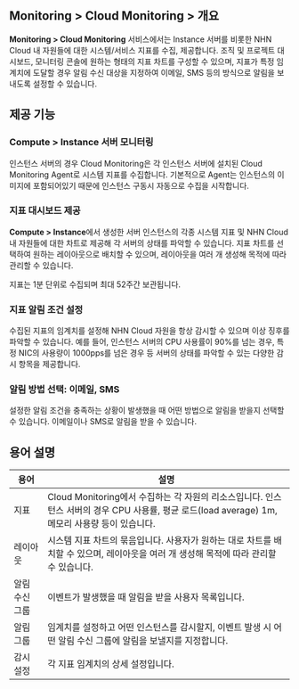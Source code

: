 ## Monitoring > Cloud Monitoring > 개요
**Monitoring > Cloud Monitoring** 서비스에서는 Instance 서버를 비롯한 NHN Cloud 내 자원들에 대한 시스템/서비스 지표를 수집, 제공합니다.
조직 및 프로젝트 대시보드, 모니터링 콘솔에 원하는 형태의 지표 차트를 구성할 수 있으며,
지표가 특정 임계치에 도달할 경우 알림 수신 대상을 지정하여 이메일, SMS 등의 방식으로 알림을 보내도록 설정할 수 있습니다.

## 제공 기능
### Compute > Instance 서버 모니터링
인스턴스 서버의 경우 Cloud Monitoring은 각 인스턴스 서버에 설치된 Cloud Monitoring Agent로 시스템 지표를 수집합니다.
기본적으로 Agent는 인스턴스의 이미지에 포함되어있기 때문에 인스턴스 구동시 자동으로 수집을 시작합니다.

### 지표 대시보드 제공
**Compute > Instance**에서 생성한 서버 인스턴스의 각종 시스템 지표 및 NHN Cloud 내 자원들에 대한 차트로 제공해 각 서버의 상태를 파악할 수 있습니다.
지표 차트를 선택하여 원하는 레이아웃으로 배치할 수 있으며, 레이아웃을 여러 개 생성해 목적에 따라 관리할 수 있습니다.

지표는 1분 단위로 수집되며 최대 52주간 보관됩니다.

### 지표 알림 조건 설정
수집된 지표의 임계치를 설정해 NHN Cloud 자원을 항상 감시할 수 있으며 이상 징후를 파악할 수 있습니다.
예를 들어, 인스턴스 서버의 CPU 사용률이 90%를 넘는 경우, 특정 NIC의 사용량이 1000pps를 넘은 경우 등 서버의 상태를 파악할 수 있는 다양한 감시 항목을 제공합니다.

### 알림 방법 선택: 이메일, SMS
설정한 알림 조건을 충족하는 상황이 발생했을 때 어떤 방법으로 알림을 받을지 선택할 수 있습니다.
이메일이나 SMS로 알림을 받을 수 있습니다.

## 용어 설명
| 용어       | 설명                                                                                                  |
|----------|-----------------------------------------------------------------------------------------------------|
| 지표       | Cloud Monitoring에서 수집하는 각 자원의 리소스입니다. 인스턴스 서버의 경우 CPU 사용률, 평균 로드(load average) 1m, 메모리 사용량 등이 있습니다.| 
| 레이아웃     | 시스템 지표 차트의 묶음입니다. 사용자가 원하는 대로 차트를 배치할 수 있으며,  레이아웃을 여러 개 생성해 목적에 따라 관리할 수 있습니다.|                     
| 알림 수신 그룹 | 이벤트가 발생했을 때 알림을 받을 사용자 목록입니다.|                                                                       
| 알림 그룹    | 임계치를 설정하고 어떤 인스턴스를 감시할지, 이벤트 발생 시 어떤 알림 수신 그룹에 알림을 보낼지를 지정합니다.|                                      
| 감시 설정    | 각 지표 임계치의 상세 설정입니다.|                                                                                 
